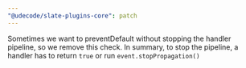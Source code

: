 ```yaml
---
"@udecode/slate-plugins-core": patch
---
```


Sometimes we want to preventDefault without stopping the handler pipeline, so we remove this check.
In summary, to stop the pipeline, a handler has to return `true` or run `event.stopPropagation()`
